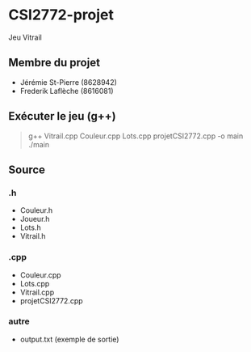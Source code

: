 # CSI2772-projet
Jeu Vitrail

## Membre du projet
* Jérémie St-Pierre (8628942)
* Frederik Laflèche (8616081)

## Exécuter le jeu (g++)
> g++ Vitrail.cpp Couleur.cpp Lots.cpp projetCSI2772.cpp -o main
> ./main

## Source
### .h
* Couleur.h
* Joueur.h
* Lots.h
* Vitrail.h
### .cpp
* Couleur.cpp
* Lots.cpp
* Vitrail.cpp
* projetCSI2772.cpp
### autre
* output.txt (exemple de sortie)

